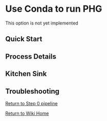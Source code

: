 # Use Conda to run PHG

This option is not yet implemented

## Quick Start

## Process Details

## Kitchen Sink

## Troubleshooting


[Return to Step 0 pipeline](CreatePHG_step0_main.md)

[Return to Wiki Home](../Home.md)